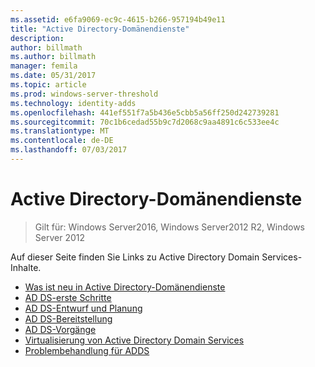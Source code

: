 ```yaml
---
ms.assetid: e6fa9069-ec9c-4615-b266-957194b49e11
title: "Active Directory-Domänendienste"
description: 
author: billmath
ms.author: billmath
manager: femila
ms.date: 05/31/2017
ms.topic: article
ms.prod: windows-server-threshold
ms.technology: identity-adds
ms.openlocfilehash: 441ef551f7a5b436e5cbb5a56ff250d242739281
ms.sourcegitcommit: 70c1b6cedad55b9c7d2068c9aa4891c6c533ee4c
ms.translationtype: MT
ms.contentlocale: de-DE
ms.lasthandoff: 07/03/2017
---
```

# <a name="active-directory-domain-services"></a>Active Directory-Domänendienste

>Gilt für: Windows Server2016, Windows Server2012 R2, Windows Server 2012

  
Auf dieser Seite finden Sie Links zu Active Directory Domain Services-Inhalte.   


* [Was ist neu in Active Directory-Domänendienste](../whats-new-active-directory-domain-services.md)  
* [AD DS-erste Schritte](../ad-ds/AD-DS-Getting-Started.md)   
* [AD DS-Entwurf und Planung](../ad-ds/plan/AD-DS-Design-and-Planning.md)  
* [AD DS-Bereitstellung](../ad-ds/deploy/AD-DS-Deployment.md)  
* [AD DS-Vorgänge](../ad-ds/manage/component-updates/AD-DS-Operations.md)   
* [Virtualisierung von Active Directory Domain Services](../ad-ds/get-started/virtual-dc/Active-Directory-Domain-Services-Virtualization.md)  
* [Problembehandlung für ADDS](../ad-ds/manage/AD-DS-Troubleshooting.md)
